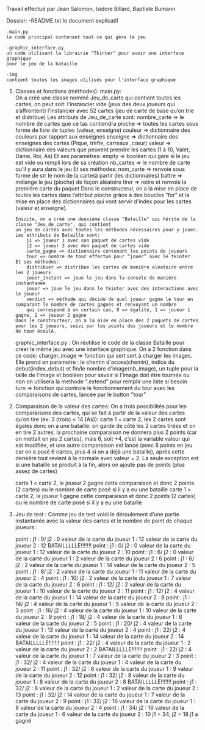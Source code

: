 Travail effectué par Jean Salomon, Isidore Billard, Baptiste Bumann

Dossier:
    -README.txt
    le document explicatif

    -main.py
    le code principal contenant tout ce qui gère le jeu

    -graphic_interface.py
    un code utilisant la librairie "Tkinter" pour avoir une interface graphique 
    pour le jeu de la bataille

    -img
    contient toutes les images utilisés pour l'interface graphique

1.  Classes et fonctions (méthodes):
    main.py:  
        On a créé une classe nommé Jeu_de_carte qui contient toutes les cartes, on peut soit:
        l’instancier vide (jeux des deux joueurs qui s’affrontent)
        l’instancier avec 52 cartes (jeu de carte de base qu’on trie et distribue)
        Les attributs de Jeu_de_carte sont:
            nombre_carte => le nombre de cartes que ce tas contiendra
            pioche => toutes les cartes sous forme de liste de tuples (valeur, enseigne)
            couleur => dictionnaire des couleurs par rapport aux enseignes
            enseigne => dictionnaire des enseignes des cartes (Pique, trèfle, carreaux ,cœur)
            valeur => dictionnaire des valeurs que peuvent prendre les cartes (1 à 10, Valet, Dame, Roi, As)
        Et ses paramètres:
            empty => booléen qui gère si le jeu est vide ou rempli lors de sa création
            nb_cartes => le nombre de carte qu’il y aura dans le jeu
        Et ses méthodes:
            nom_carte => renvoie sous forme de str le nom de la carte(à partir des dictionnaires)
            battre => mélange le jeu (pioche) de façon aléatoire
            tirer => retire et renvoie la première carte du paquet
        Dans le constructeur, on a la mise en place de toutes les cartes dans l’attribut pioche grâce à des boucles “for”
        et la mise en place des dictionnaires qui vont servir d’index pour les cartes (valeur et enseigne).

        Ensuite, on a créé une deuxième classe "Bataille" qui hérite de la classe "Jeu_de_carte", qui contient
        un jeu de cartes avec toutes les méthodes nécessaires pour y jouer.
        Les attributs de Bataille sont:
            j1 => joueur 1 avec son paquet de cartes vide
            j2 => joueur 2 avec don paquet de cartes vide
            carte_gagne => dictionnaire contenant les points de joueurs
            tour => nombre de tour effectué pour “jouer” avec le tkinter
        Et ses méthodes:
            distribuer => distribue les cartes de manière aléatoire entre les 2 joueurs
            jouer_instant => joue le jeu dans la console de manière instantanée
            jouer => joue le jeu dans le tkinter avec des interactions avec le joueur
            verdict => méthode qui décide de quel joueur gagne le tour en comparant le nombre de cartes gagnés et renvoyant un nombre 
            qui correspond à un certain cas, 0 => égalité, 1 => joueur 1 gagne, 2 => joueur 2 gagne
        Dans le constructeur, on a la mise en place des 2 paquets de cartes pour les 2 joueurs, suivi par les points des joueurs et le nombre de tour écoulé.
    graphic_interface.py :
        On réutilise le code de la classe Bataille pour créer le même jeu avec une interface graphique.
        On a 2 fonction dans ce code:
            charger_image => fonction qui sert sert à charger les images. Elle prend en parametre : le chemin d'acces(chemin),
                            indice du debut(index_debut) et fin/le nombre d'image(nb_image), un tuple pour la taille de l'image 
                            et booléen pour savoir si l'image doit être tournée ou non
                            on utilisera la methode ".extend" pour remplir une liste si besoin
            turn => fonction qui controle le fonctionnement du tour avec les comparaisons de cartes, lancée par le button "tour"
2.  Comparaison de la valeur des cartes:
    On a trois possibilités pour les comparaisons des cartes, qui se fait à partir de la valeur des cartes qu’on tire (ex: 3 (trois) < 14 (As)):
    carte 1 = carte 2, les 2 cartes sont égales donc on a une bataille: on garde de côté les 2 cartes tirées et on en tire 2 autres, 
        la prochaine comparaison ne donnera plus 2 points (car on mettait en jeu 2 cartes), mais 6, soit +4, c’est la variable valeur qui est modifiée, 
        et une autre comparaison est lancé (avec 6 points en jeu car on a posé 6 cartes, plus 4 si on a déjà une bataille), 
        après cette dernière tout revient à la normale avec valeur = 2.
        La seule exception est si une bataille se produit à la fin, alors on ajoute pas de points (plus assez de cartes)

    carte 1 < carte 2, le joueur 2 gagne cette comparaison et donc 2 points (2 cartes) ou le nombre de carte posé si il y a eu une bataille
    carte 1 > carte 2, le joueur 1 gagne cette comparaison et donc 2 points (2 cartes) ou le nombre de carte posé si il y a eu une bataille


3. Jeu de test : 
    Comme jeu de test voici le déroulement d’une partie instantanée 
    avec la valeur des cartes et le nombre de point de chaque joueurs :

    point : j1 : 0/ j2 : 0
    valeur de la carte du joueur 1 : 12
    valeur de la carte du joueur 2 : 12
    BATAILLLLLE!!!!!!!
    point : j1 : 0/ j2 : 0
    valeur de la carte du joueur 1 : 12
    valeur de la carte du joueur 2 : 10
    point : j1 : 6/ j2 : 0
    valeur de la carte du joueur 1 : 2
    valeur de la carte du joueur 2 : 6
    point : j1 : 6/ j2 : 2
    valeur de la carte du joueur 1 : 14
    valeur de la carte du joueur 2 : 5
    point : j1 : 8/ j2 : 2
    valeur de la carte du joueur 1 : 11
    valeur de la carte du joueur 2 : 4
    point : j1 : 10/ j2 : 2
    valeur de la carte du joueur 1 : 7
    valeur de la carte du joueur 2 : 6
    point : j1 : 12/ j2 : 2
    valeur de la carte du joueur 1 : 10
    valeur de la carte du joueur 2 : 11
    point : j1 : 12/ j2 : 4
    valeur de la carte du joueur 1 : 14
    valeur de la carte du joueur 2 : 8
    point : j1 : 14/ j2 : 4
    valeur de la carte du joueur 1 : 5
    valeur de la carte du joueur 2 : 3
    point : j1 : 16/ j2 : 4
    valeur de la carte du joueur 1 : 10
    valeur de la carte du joueur 2 : 9
    point : j1 : 18/ j2 : 4
    valeur de la carte du joueur 1 : 6
    valeur de la carte du joueur 2 : 5
    point : j1 : 20/ j2 : 4
    valeur de la carte du joueur 1 : 13
    valeur de la carte du joueur 2 : 4
    point : j1 : 22/ j2 : 4
    valeur de la carte du joueur 1 : 14
    valeur de la carte du joueur 2 : 14
    BATAILLLLLE!!!!!!!
    point : j1 : 22/ j2 : 4
    valeur de la carte du joueur 1 : 2
    valeur de la carte du joueur 2 : 2
    BATAILLLLLE!!!!!!!
    point : j1 : 22/ j2 : 4
    valeur de la carte du joueur 1 : 7
    valeur de la carte du joueur 2 : 3
    point : j1 : 32/ j2 : 4
    valeur de la carte du joueur 1 : 4
    valeur de la carte du joueur 2 : 11
    point : j1 : 32/ j2 : 6
    valeur de la carte du joueur 1 : 9
    valeur de la carte du joueur 2 : 12
    point : j1 : 32/ j2 : 8
    valeur de la carte du joueur 1 : 8
    valeur de la carte du joueur 2 : 8
    BATAILLLLLE!!!!!!!
    point : j1 : 32/ j2 : 8
    valeur de la carte du joueur 1 : 2
    valeur de la carte du joueur 2 : 13
    point : j1 : 32/ j2 : 14
    valeur de la carte du joueur 1 : 7
    valeur de la carte du joueur 2 : 9
    point : j1 : 32/ j2 : 16
    valeur de la carte du joueur 1 : 8
    valeur de la carte du joueur 2 : 4
    point : j1 : 34/ j2 : 16
    valeur de la carte du joueur 1 : 6
    valeur de la carte du joueur 2 : 10
    j1 = 34, j2 = 18
    j1 a gagné

